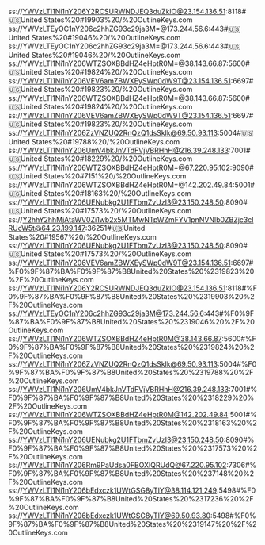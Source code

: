 ss://YWVzLTI1Ni1nY206Y2RCSURWNDJEQ3duZklO@23.154.136.51:8118#🇺🇸United States%20#19903%20/%20OutlineKeys.com
ss://YWVzLTEyOC1nY206c2hhZG93c29ja3M=@173.244.56.6:443#🇺🇸United States%20#19046%20/%20OutlineKeys.com
ss://YWVzLTEyOC1nY206c2hhZG93c29ja3M=@173.244.56.6:443#🇺🇸United States%20#19046%20/%20OutlineKeys.com
ss://YWVzLTI1Ni1nY206WTZSOXBBdHZ4eHptR0M=@38.143.66.87:5600#🇺🇸United States%20#19824%20/%20OutlineKeys.com
ss://YWVzLTI1Ni1nY206VEV6amZBWXEySWp0dW9T@23.154.136.51:6697#🇺🇸United States%20#19823%20/%20OutlineKeys.com
ss://YWVzLTI1Ni1nY206WTZSOXBBdHZ4eHptR0M=@38.143.66.87:5600#🇺🇸United States%20#19824%20/%20OutlineKeys.com
ss://YWVzLTI1Ni1nY206VEV6amZBWXEySWp0dW9T@23.154.136.51:6697#🇺🇸United States%20#19823%20/%20OutlineKeys.com
ss://YWVzLTI1Ni1nY206ZzVNZUQ2RnQzQ1dsSklk@69.50.93.113:5004#🇺🇸United States%20#19788%20/%20OutlineKeys.com
ss://YWVzLTI1Ni1nY206UmV4bkJnVTdFVjVBRHhH@216.39.248.133:7001#🇺🇸United States%20#18229%20/%20OutlineKeys.com
ss://YWVzLTI1Ni1nY206WTZSOXBBdHZ4eHptR0M=@67.220.95.102:9090#🇺🇸United States%20#7151%20/%20OutlineKeys.com
ss://YWVzLTI1Ni1nY206WTZSOXBBdHZ4eHptR0M=@142.202.49.84:5001#🇺🇸United States%20#18163%20/%20OutlineKeys.com
ss://YWVzLTI1Ni1nY206UENubkg2U1FTbmZvUzI3@23.150.248.50:8090#🇺🇸United States%20#17573%20/%20OutlineKeys.com
ss://Y2hhY2hhMjAtaWV0Zi1wb2x5MTMwNTpWZmFYV1pnNVNlb0ZBZjc3clRUcW5t@64.23.199.147:36251#🇺🇸United States%20#19567%20/%20OutlineKeys.com
ss://YWVzLTI1Ni1nY206UENubkg2U1FTbmZvUzI3@23.150.248.50:8090#🇺🇸United States%20#17573%20/%20OutlineKeys.com
ss://YWVzLTI1Ni1nY206VEV6amZBWXEySWp0dW9T@23.154.136.51:6697#%F0%9F%87%BA%F0%9F%87%B8United%20States%20%2319823%20%2F%20OutlineKeys.com
ss://YWVzLTI1Ni1nY206Y2RCSURWNDJEQ3duZklO@23.154.136.51:8118#%F0%9F%87%BA%F0%9F%87%B8United%20States%20%2319903%20%2F%20OutlineKeys.com
ss://YWVzLTEyOC1nY206c2hhZG93c29ja3M@173.244.56.6:443#%F0%9F%87%BA%F0%9F%87%B8United%20States%20%2319046%20%2F%20OutlineKeys.com
ss://YWVzLTI1Ni1nY206WTZSOXBBdHZ4eHptR0M@38.143.66.87:5600#%F0%9F%87%BA%F0%9F%87%B8United%20States%20%2319824%20%2F%20OutlineKeys.com
ss://YWVzLTI1Ni1nY206ZzVNZUQ2RnQzQ1dsSklk@69.50.93.113:5004#%F0%9F%87%BA%F0%9F%87%B8United%20States%20%2319788%20%2F%20OutlineKeys.com
ss://YWVzLTI1Ni1nY206UmV4bkJnVTdFVjVBRHhH@216.39.248.133:7001#%F0%9F%87%BA%F0%9F%87%B8United%20States%20%2318229%20%2F%20OutlineKeys.com
ss://YWVzLTI1Ni1nY206WTZSOXBBdHZ4eHptR0M@142.202.49.84:5001#%F0%9F%87%BA%F0%9F%87%B8United%20States%20%2318163%20%2F%20OutlineKeys.com
ss://YWVzLTI1Ni1nY206UENubkg2U1FTbmZvUzI3@23.150.248.50:8090#%F0%9F%87%BA%F0%9F%87%B8United%20States%20%2317573%20%2F%20OutlineKeys.com
ss://YWVzLTI1Ni1nY206Rm9PaUdsa0FBOXlQRUdQ@67.220.95.102:7306#%F0%9F%87%BA%F0%9F%87%B8United%20States%20%237148%20%2F%20OutlineKeys.com
ss://YWVzLTI1Ni1nY206bEdxczk1UWtGSG8yTlY@38.114.121.249:5498#%F0%9F%87%BA%F0%9F%87%B8United%20States%20%2317236%20%2F%20OutlineKeys.com
ss://YWVzLTI1Ni1nY206bEdxczk1UWtGSG8yTlY@69.50.93.80:5498#%F0%9F%87%BA%F0%9F%87%B8United%20States%20%2319147%20%2F%20OutlineKeys.com
